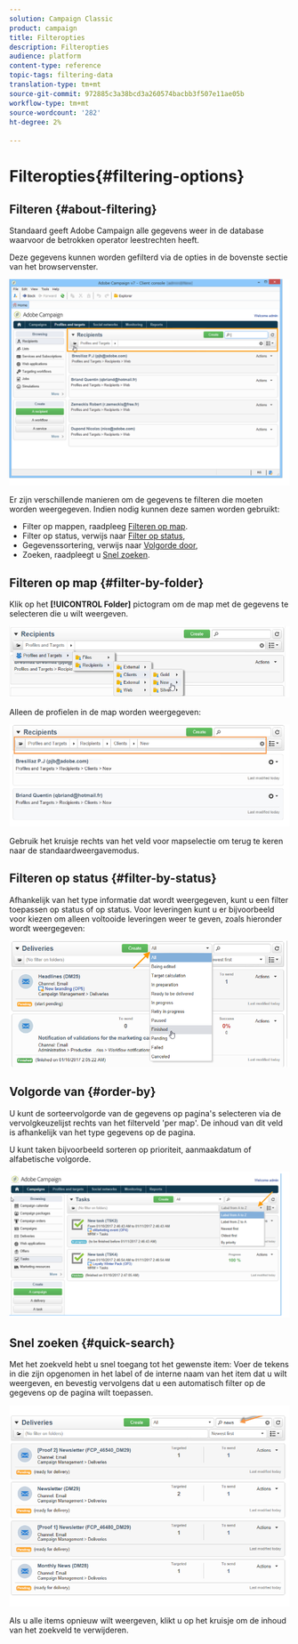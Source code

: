 ```yaml
---
solution: Campaign Classic
product: campaign
title: Filteropties
description: Filteropties
audience: platform
content-type: reference
topic-tags: filtering-data
translation-type: tm+mt
source-git-commit: 972885c3a38bcd3a260574bacbb3f507e11ae05b
workflow-type: tm+mt
source-wordcount: '282'
ht-degree: 2%

---
```



# Filteropties{#filtering-options}

## Filteren {#about-filtering}

Standaard geeft Adobe Campaign alle gegevens weer in de database waarvoor de betrokken operator leestrechten heeft.

Deze gegevens kunnen worden gefilterd via de opties in de bovenste sectie van het browservenster.

![](assets/filter_web_zone.png)

Er zijn verschillende manieren om de gegevens te filteren die moeten worden weergegeven. Indien nodig kunnen deze samen worden gebruikt:

* Filter op mappen, raadpleeg [Filteren op map](#filter-by-folder).
* Filter op status, verwijs naar [Filter op status](#filter-by-status),
* Gegevenssortering, verwijs naar [Volgorde door](#order-by),
* Zoeken, raadpleegt u [Snel zoeken](#quick-search).

## Filteren op map {#filter-by-folder}

Klik op het **[!UICONTROL Folder]** pictogram om de map met de gegevens te selecteren die u wilt weergeven.

![](assets/filter_web_select_folder.png)

Alleen de profielen in de map worden weergegeven:

![](assets/filter_web_folder_display.png)

Gebruik het kruisje rechts van het veld voor mapselectie om terug te keren naar de standaardweergavemodus.

## Filteren op status {#filter-by-status}

Afhankelijk van het type informatie dat wordt weergegeven, kunt u een filter toepassen op status of op status. Voor leveringen kunt u er bijvoorbeeld voor kiezen om alleen voltooide leveringen weer te geven, zoals hieronder wordt weergegeven:

![](assets/d_ncs_user_interface_filter_delivery.png)

## Volgorde van {#order-by}

U kunt de sorteervolgorde van de gegevens op pagina&#39;s selecteren via de vervolgkeuzelijst rechts van het filterveld &#39;per map&#39;. De inhoud van dit veld is afhankelijk van het type gegevens op de pagina.

U kunt taken bijvoorbeeld sorteren op prioriteit, aanmaakdatum of alfabetische volgorde.

![](assets/order_data_sample.png)

## Snel zoeken {#quick-search}

Met het zoekveld hebt u snel toegang tot het gewenste item: Voer de tekens in die zijn opgenomen in het label of de interne naam van het item dat u wilt weergeven, en bevestig vervolgens dat u een automatisch filter op de gegevens op de pagina wilt toepassen.

![](assets/d_ncs_user_interface_filter_search.png)

Als u alle items opnieuw wilt weergeven, klikt u op het kruisje om de inhoud van het zoekveld te verwijderen.
